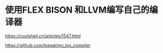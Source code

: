 # 使用FLEX BISON 和LLVM编写自己的编译器








https://coolshell.cn/articles/1547.html





https://github.com/lsegal/my_toy_compiler










































